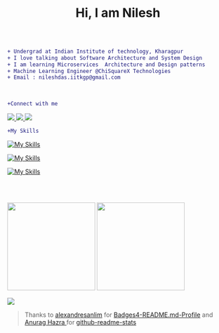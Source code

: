 <h1 align="center">Hi, I am Nilesh </h1>

</br>

```diff

+ Undergrad at Indian Institute of technology, Kharagpur
+ I love talking about Software Architecture and System Design   
+ I am learning Microservices  Architecture and Design patterns   
+ Machine Learning Engineer @ChiSquareX Technologies  
+ Email : nileshdas.iitkgp@gmail.com  

```
</br>

```diff
+Connect with me
```


<a href="https://www.linkedin.com/in/nilesh-kumar-05/" >
<img src="https://skillicons.dev/icons?i=linkedin&theme=light" />
</a>
<a href="https://stackoverflow.com/users/19338249/imnotrobot">
  <img src="https://skillicons.dev/icons?i=stackoverflow&theme=light" />
</a>
<a href="https://twitter.com/kumarni43298541">
  <img src="https://skillicons.dev/icons?i=twitter&theme=light" />
</a>


</br>

```diff
+My Skills
```
[![My Skills](https://skills.thijs.gg/icons?i=python,c,cpp,java,typescript,javascript&theme=light)](https://skills.thijs.gg)


[![My Skills](https://skillicons.dev/icons?i=pytorch,tensorflow,flask,django,aws,firebase&theme=light)](https://skillicons.dev)


[![My Skills](https://skillicons.dev/icons?i=react,nodejs,redis,mongodb,git,linux&theme=light)](https://skillicons.dev)

</br></br>
<p float="left">
  <img height="200em" src="https://github-readme-stats.vercel.app/api?username=nilesh05apr&show_icons=true&theme=vue" />
  <img height="200em" src="https://github-readme-stats.vercel.app/api/top-langs/?username=nilesh05apr&theme=vue" />
</p>

<p>
  <img src="https://github-profile-summary-cards.vercel.app/api/cards/profile-details?username=nilesh05apr&theme=vue" />
</p>


> Thanks to <a href="https://github.com/alexandresanlim">alexandresanlim</a> for <a href="https://github.com/alexandresanlim/Badges4-README.md-Profile">Badges4-README.md-Profile</a> and <a href="https://github.com/anuraghazra"> Anurag Hazra </a> for <a href="https://github.com/anuraghazra/github-readme-stats">github-readme-stats</a>
